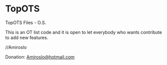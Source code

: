 TopOTS
======

TopOTS Files - O.S.

This is an OT list code and it is open to let everybody who wants contribute to add new features.

//Amiroslo

Donation: Amiroslo@hotmail.com
